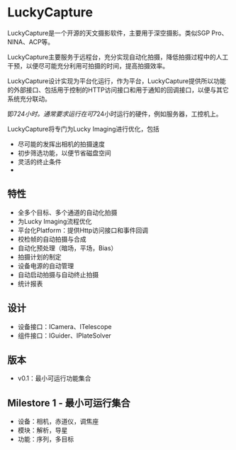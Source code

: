 # LuckyCapture

LuckyCapture是一个开源的天文摄影软件，主要用于深空摄影。类似SGP Pro、NINA、ACP等。

LuckyCapture主要服务于远程台，充分实现自动化拍摄，降低拍摄过程中的人工干预，以便尽可能充分利用可拍摄的时间，提高拍摄效率。

LuckyCapture设计实现为平台化运行，作为平台，LuckyCapture提供所以功能的外部接口、包括用于控制的HTTP访问接口和用于通知的回调接口，以便与其它系统充分联动。

即7*24小时。通常要求运行在可7*24小时运行的硬件，例如服务器，工控机上。

LuckyCapture将专门为Lucky Imaging进行优化，包括

- 尽可能的发挥出相机的拍摄速度
- 初步筛选功能，以便节省磁盘空间
- 灵活的终止条件
- 

## 特性

- 全多个目标、多个通道的自动化拍摄
- 为Lucky Imaging流程优化
- 平台化Platform：提供Http访问接口和事件回调
- 校检帧的自动拍摄与合成
- 自动化预处理（暗场，平场，Bias）
- 拍摄计划的制定
- 设备电源的自动管理
- 自动启动拍摄与自动终止拍摄
- 统计报表

## 设计

- 设备接口：ICamera、ITelescope
- 组件接口：IGuider、IPlateSolver

## 版本

- v0.1：最小可运行功能集合

## Milestore 1 - 最小可运行集合

- 设备：相机，赤道仪，调焦座
- 模块：解析，导星
- 功能：序列，多目标

